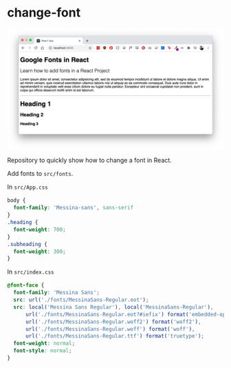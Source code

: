 # change-font

![](./img.png)

Repository to quickly show how to change a font in React. 

Add fonts to `src/fonts`.

In `src/App.css`

```css
body {
  font-family: 'Messina-sans', sans-serif
}
.heading {
  font-weight: 700;
}
.subheading {
  font-weight: 300;
}
```

In `src/index.css`

```css
@font-face {
  font-family: 'Messina Sans';
  src: url('./fonts/MessinaSans-Regular.eot');
  src: local('Messina Sans Regular'), local('MessinaSans-Regular'),
      url('./fonts/MessinaSans-Regular.eot?#iefix') format('embedded-opentype'),
      url('./fonts/MessinaSans-Regular.woff2') format('woff2'),
      url('./fonts/MessinaSans-Regular.woff') format('woff'),
      url('./fonts/MessinaSans-Regular.ttf') format('truetype');
  font-weight: normal;
  font-style: normal;
}
```